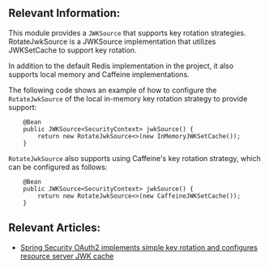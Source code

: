 ## Relevant Information:

This module provides a `JWKSource` that supports key rotation strategies. RotateJwkSource is a JWKSource implementation
that utilizes JWKSetCache to support key rotation.

In addition to the default Redis implementation in the project, it also supports local memory and Caffeine
implementations.

The following code shows an example of how to configure the `RotateJwkSource` of the local in-memory key rotation
strategy to provide support:

```
    @Bean
    public JWKSource<SecurityContext> jwkSource() {
        return new RotateJwkSource<>(new InMemoryJWKSetCache());
    }
```

`RotateJwkSource` also supports using Caffeine's key rotation strategy, which can be configured as follows:

```
    @Bean
    public JWKSource<SecurityContext> jwkSource() {
        return new RotateJwkSource<>(new CaffeineJWKSetCache());
    }
```

## Relevant Articles:

- [Spring Security OAuth2 implements simple key rotation and configures resource server JWK cache](https://relive27.github.io/blog/jwk-cache-and-rotate-key)

